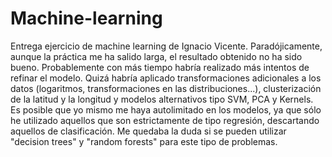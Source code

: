# Machine-learning
Entrega ejercicio de machine learning de Ignacio Vicente. Paradójicamente, aunque la práctica me ha salido larga, el resultado obtenido no ha sido bueno. Probablemente con más tiempo habría realizado más intentos de refinar el modelo. Quizá habría aplicado transformaciones adicionales a los datos (logaritmos, transformaciones en las distribuciones...), clusterización de la latitud y la longitud y modelos alternativos tipo SVM, PCA y Kernels. Es posible que yo mismo me haya autolimitado en los modelos, ya que sólo he utilizado aquellos que son estrictamente de tipo regresión, descartando aquellos de clasificación. Me quedaba la duda si se pueden utilizar "decision trees" y "random forests" para este tipo de problemas.
